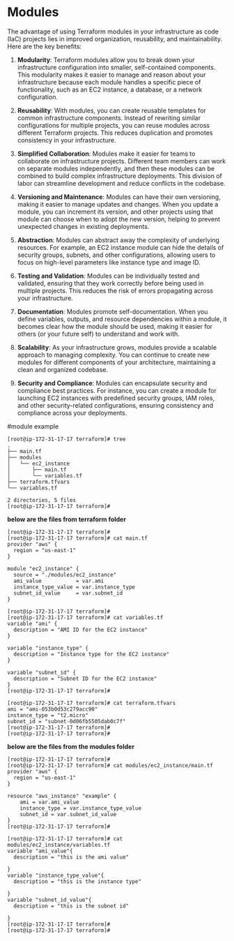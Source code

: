 # Modules

The advantage of using Terraform modules in your infrastructure as code (IaC) projects lies in improved organization, reusability, and maintainability. Here are the key benefits:

1. **Modularity**: Terraform modules allow you to break down your infrastructure configuration into smaller, self-contained components. This modularity makes it easier to manage and reason about your infrastructure because each module handles a specific piece of functionality, such as an EC2 instance, a database, or a network configuration.

2. **Reusability**: With modules, you can create reusable templates for common infrastructure components. Instead of rewriting similar configurations for multiple projects, you can reuse modules across different Terraform projects. This reduces duplication and promotes consistency in your infrastructure.

3. **Simplified Collaboration**: Modules make it easier for teams to collaborate on infrastructure projects. Different team members can work on separate modules independently, and then these modules can be combined to build complex infrastructure deployments. This division of labor can streamline development and reduce conflicts in the codebase.

4. **Versioning and Maintenance**: Modules can have their own versioning, making it easier to manage updates and changes. When you update a module, you can increment its version, and other projects using that module can choose when to adopt the new version, helping to prevent unexpected changes in existing deployments.

5. **Abstraction**: Modules can abstract away the complexity of underlying resources. For example, an EC2 instance module can hide the details of security groups, subnets, and other configurations, allowing users to focus on high-level parameters like instance type and image ID.

6. **Testing and Validation**: Modules can be individually tested and validated, ensuring that they work correctly before being used in multiple projects. This reduces the risk of errors propagating across your infrastructure.

7. **Documentation**: Modules promote self-documentation. When you define variables, outputs, and resource dependencies within a module, it becomes clear how the module should be used, making it easier for others (or your future self) to understand and work with.

8. **Scalability**: As your infrastructure grows, modules provide a scalable approach to managing complexity. You can continue to create new modules for different components of your architecture, maintaining a clean and organized codebase.

9. **Security and Compliance**: Modules can encapsulate security and compliance best practices. For instance, you can create a module for launching EC2 instances with predefined security groups, IAM roles, and other security-related configurations, ensuring consistency and compliance across your deployments.


#module example
```
[root@ip-172-31-17-17 terraform]# tree 
.
├── main.tf
├── modules
│   └── ec2_instance
│       ├── main.tf
│       └── variables.tf
├── terraform.tfvars
└── variables.tf

2 directories, 5 files
[root@ip-172-31-17-17 terraform]#
```

**below are the files from terraform folder**

```
[root@ip-172-31-17-17 terraform]# 
[root@ip-172-31-17-17 terraform]# cat main.tf 
provider "aws" {
  region = "us-east-1"
}

module "ec2_instance" {
  source = "./modules/ec2_instance"
  ami_value           = var.ami
  instance_type_value = var.instance_type
  subnet_id_value     = var.subnet_id
}

```
```
[root@ip-172-31-17-17 terraform]# 
[root@ip-172-31-17-17 terraform]# cat variables.tf 
variable "ami" {
  description = "AMI ID for the EC2 instance"
}

variable "instance_type" {
  description = "Instance type for the EC2 instance"
}

variable "subnet_id" {
  description = "Subnet ID for the EC2 instance"
}
[root@ip-172-31-17-17 terraform]#

```

```
[root@ip-172-31-17-17 terraform]# cat terraform.tfvars 
ami = "ami-053b0d53c279acc90"
instance_type = "t2.micro"
subnet_id = "subnet-0d06fb5505dab0c7f"
[root@ip-172-31-17-17 terraform]# 
[root@ip-172-31-17-17 terraform]#

```

**below are the files from the modules folder**
```
[root@ip-172-31-17-17 terraform]# 
[root@ip-172-31-17-17 terraform]# cat modules/ec2_instance/main.tf 
provider "aws" {
  region = "us-east-1"
}

resource "aws_instance" "example" {
    ami = var.ami_value
    instance_type = var.instance_type_value
    subnet_id = var.subnet_id_value
}
[root@ip-172-31-17-17 terraform]#
```
```
[root@ip-172-31-17-17 terraform]# cat modules/ec2_instance/variables.tf 
variable "ami_value"{
  description = "this is the ami value"

}
variable "instance_type_value"{
  description = "this is the instance type"

}
variable "subnet_id_value"{
  description = "this is the subnet id"

}
[root@ip-172-31-17-17 terraform]# 
[root@ip-172-31-17-17 terraform]#
```
